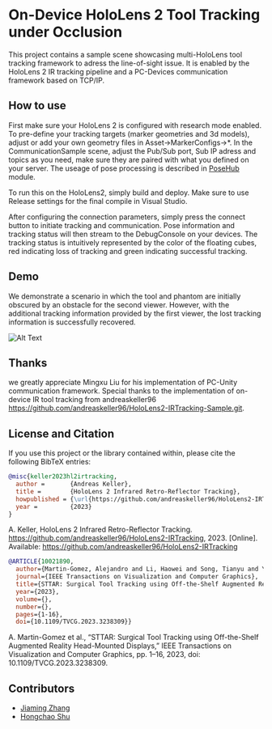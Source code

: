 # On-Device HoloLens 2 Tool Tracking under Occlusion

This project contains a sample scene showcasing multi-HoloLens tool tracking framework to adress the line-of-sight issue. It is enabled by the HoloLens 2 IR tracking pipeline and a PC-Devices communication framework based on TCP/IP.  


## How to use
First make sure your HoloLens 2 is configured with research mode enabled. To pre-define your tracking targets (marker geometries and 3d models), adjust or add your own geometry files in Asset->MarkerConfigs->*. In the CommunicationSample scene, adjust the Pub/Sub port, Sub IP adress and topics as you need, make sure they are paired with what you defined on your server. The useage of pose processing is described in [PoseHub](https://github.com/jmz3/PoseHub) module.

To run this on the HoloLens2, simply build and deploy. Make sure to use Release settings for the final compile in Visual Studio.

After configuring the connection parameters, simply press the connect button to initiate tracking and communication. Pose information and tracking status will then stream to the DebugConsole on your devices. The tracking status is intuitively represented by the color of the floating cubes, red indicating loss of tracking and green indicating successful tracking.

## Demo
We demonstrate a scenario in which the tool and phantom are initially obscured by an obstacle for the second viewer. However, with the additional tracking information provided by the first viewer, the lost tracking information is successfully recovered.

![Alt Text](ar_demo.gif)
## Thanks
we greatly appreciate Mingxu Liu for his implementation of PC-Unity communication framework. Special thanks to the implementation of on-device IR tool tracking from andreaskeller96 https://github.com/andreaskeller96/HoloLens2-IRTracking-Sample.git.


## License and Citation

If you use this project or the library contained within, please cite the following BibTeX entries:

```BibTeX
@misc{keller2023hl2irtracking,
  author =       {Andreas Keller},
  title =        {HoloLens 2 Infrared Retro-Reflector Tracking},
  howpublished = {\url{https://github.com/andreaskeller96/HoloLens2-IRTracking}},
  year =         {2023}
}
```
A. Keller, HoloLens 2 Infrared Retro-Reflector Tracking. https://github.com/andreaskeller96/HoloLens2-IRTracking, 2023. [Online]. Available: https://github.com/andreaskeller96/HoloLens2-IRTracking

```bibtex
@ARTICLE{10021890,
  author={Martin-Gomez, Alejandro and Li, Haowei and Song, Tianyu and Yang, Sheng and Wang, Guangzhi and Ding, Hui and Navab, Nassir and Zhao, Zhe and Armand, Mehran},
  journal={IEEE Transactions on Visualization and Computer Graphics}, 
  title={STTAR: Surgical Tool Tracking using Off-the-Shelf Augmented Reality Head-Mounted Displays}, 
  year={2023},
  volume={},
  number={},
  pages={1-16},
  doi={10.1109/TVCG.2023.3238309}}

```
A. Martin-Gomez et al., “STTAR: Surgical Tool Tracking using Off-the-Shelf Augmented Reality Head-Mounted Displays,” IEEE Transactions on Visualization and Computer Graphics, pp. 1–16, 2023, doi: 10.1109/TVCG.2023.3238309.

## Contributors
* [Jiaming Zhang](https://github.com/jmz3)
* [Hongchao Shu](https://github.com/Soooooda69)